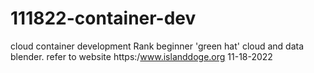 # 111822-container-dev
cloud container development 
Rank beginner 'green hat' cloud and data blender.
refer to website https:/www.islanddoge.org
11-18-2022

